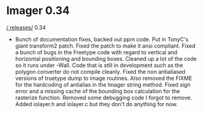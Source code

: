 # Imager 0.34

[ / ](..) [releases/](./) 0.34

- Bunch of documentation fixes, backed out ppm code.  Put in TonyC's giant transform2 patch.  Fixed the patch  to make it ansi compliant.  Fixed a bunch of bugs in the  Freetype code with regard to vertical and horizontal   positioning and bounding boxes.  Cleaned up a lot of the  code so it runs under -Wall.  Code that is still in   development such as the polygon converter do not compile  cleanly.  Fixed the non antialiased versions of truetype  dump to image routines.  Also removed the FIXME for the   hardcoding of antialias in the Imager string method.  Fixed sign error and a missing cache of the bounding box  calculation for the rasterize function.  Removed some  debugging code I forgot to remove.  Added iolayer.h  and iolayer.c but they don't do anything for now.